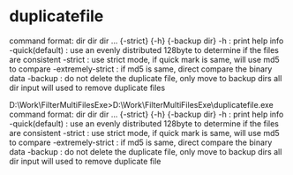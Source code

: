 # duplicatefile

command format: dir dir dir ... {-strict} {-h} {-backup dir}
-h                : print help info
-quick(default)   : use an evenly distributed 128byte to determine if the files are consistent
-strict           : use strict mode, if quick mark is same, will use md5 to compare
-extremely-strict : if md5 is same, direct compare the binary data
-backup           : do not delete the duplicate file, only move to backup dirs
all dir input will used to remove duplicate files


D:\Work\FilterMultiFilesExe>D:\Work\FilterMultiFilesExe\duplicatefile.exe
command format: dir dir dir ... {-strict} {-h} {-backup dir}
-h                : print help info
-quick(default)   : use an evenly distributed 128byte to determine if the files are consistent
-strict           : use strict mode, if quick mark is same, will use md5 to compare
-extremely-strict : if md5 is same, direct compare the binary data
-backup           : do not delete the duplicate file, only move to backup dirs
all dir input will used to remove duplicate file
